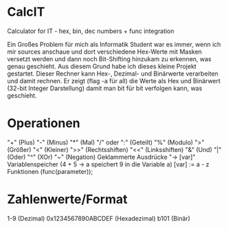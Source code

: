 # CalcIT
Calculator for IT - hex, bin, dec numbers + func integration

Ein Großes Problem für mich als Informatik Student war es immer, wenn ich mir sources anschaue und dort verschiedene Hex-Werte mit Masken versetzt werden und dann noch Bit-Shifting hinzukam zu erkennen, was genau geschieht. Aus diesem Grund habe ich dieses kleine Projekt gestartet. Dieser Rechner kann Hex-, Dezimal- und Binärwerte verarbeiten und damit rechnen. Er zeigt (flag -a für all) die Werte als Hex und Binärwert (32-bit Integer Darstellung) damit man bit für bit verfolgen kann, was geschieht.

# Operationen
"+" (Plus)
"-" (Minus)
"*" (Mal)
"/" oder ":" (Geteilt)
"%" (Modulo)
">" (Größer)
"<" (Kleiner)
">>" (Rechtsshiften)
"<<" (Linksshiften)
"&" (Und)
"|" (Oder)
"^" (XOr)
"~" (Negation)
Geklammerte Ausdrücke
"-> [var]" Variablenspeicher (4 + 5 -> a speichert 9 in die Variable a)
    [var] := a - z
Funktionen (func(parameter));

# Zahlenwerte/Format
1-9                 (Dezimal)
0x1234567890ABCDEF  (Hexadezimal)
b101                (Binär)
